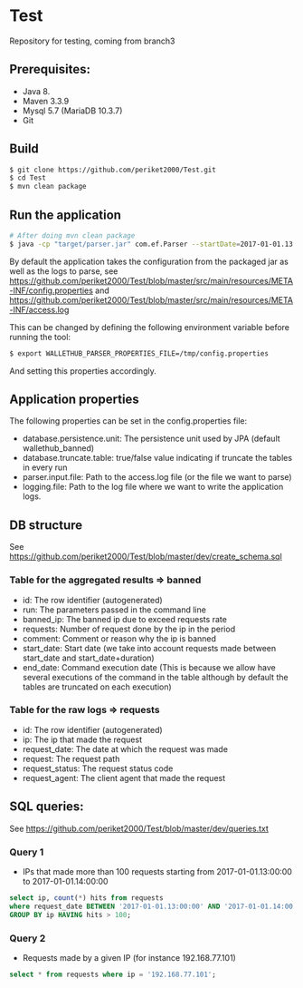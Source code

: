 # Test

Repository for testing, coming from branch3

## Prerequisites:
* Java 8.
* Maven 3.3.9
* Mysql 5.7 (MariaDB 10.3.7)
* Git

## Build
```bash
$ git clone https://github.com/periket2000/Test.git
$ cd Test
$ mvn clean package
```

## Run the application
```bash
# After doing mvn clean package
$ java -cp "target/parser.jar" com.ef.Parser --startDate=2017-01-01.13:00:00 --duration=daily --threshold=250
```
By default the application takes the configuration from the packaged jar as well as the logs to parse, see https://github.com/periket2000/Test/blob/master/src/main/resources/META-INF/config.properties and https://github.com/periket2000/Test/blob/master/src/main/resources/META-INF/access.log

This can be changed by defining the following environment variable before running the tool:
```bash
$ export WALLETHUB_PARSER_PROPERTIES_FILE=/tmp/config.properties
```
And setting this properties accordingly.

## Application properties
The following properties can be set in the config.properties file:
* database.persistence.unit: The persistence unit used by JPA (default wallethub_banned)
* database.truncate.table: true/false value indicating if truncate the tables in every run
* parser.input.file: Path to the access.log file (or the file we want to parse)
* logging.file: Path to the log file where we want to write the application logs.

## DB structure
See https://github.com/periket2000/Test/blob/master/dev/create_schema.sql
### Table for the aggregated results => banned
* id: The row identifier (autogenerated)
* run: The parameters passed in the command line
* banned_ip: The banned ip due to exceed requests rate
* requests: Number of request done by the ip in the period
* comment: Comment or reason why the ip is banned
* start_date: Start date (we take into account requests made between start_date and start_date+duration)
* end_date: Command execution date (This is because we allow have several executions of the command in the table although by default the tables are truncated on each execution)
### Table for the raw logs => requests
* id: The row identifier (autogenerated)
* ip: The ip that made the request
* request_date: The date at which the request was made
* request: The request path
* request_status: The request status code
* request_agent: The client agent that made the request

## SQL queries:
See https://github.com/periket2000/Test/blob/master/dev/queries.txt
### Query 1
* IPs that made more than 100 requests starting from 2017-01-01.13:00:00 to 2017-01-01.14:00:00
```sql
select ip, count(*) hits from requests
where request_date BETWEEN '2017-01-01.13:00:00' AND '2017-01-01.14:00:00'
GROUP BY ip HAVING hits > 100;
```
### Query 2
* Requests made by a given IP (for instance 192.168.77.101)
```sql
select * from requests where ip = '192.168.77.101';
```
